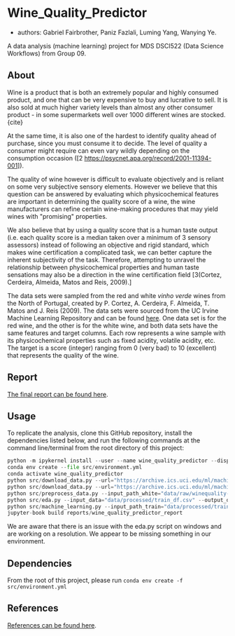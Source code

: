 # Wine_Quality_Predictor

- authors: Gabriel Fairbrother, Paniz Fazlali, Luming Yang, Wanying Ye.

A data analysis (machine learning) project for MDS DSCI522 (Data Science Workflows) from Group 09.

## About

Wine is a product that is both an extremely popular and highly consumed product, and one that can be very expensive to buy and lucrative to sell. It is also sold at much higher variety levels than almost any other consumer product - in some supermarkets well over 1000 different wines are stocked.{cite}

At the same time, it is also one of the hardest to identify quality ahead of purchase, since you must consume it to decide. The level of quality a consumer might require can even vary wildly depending on the consumption occasion ([2 https://psycnet.apa.org/record/2001-11394-001]).

The quality of wine however is difficult to evaluate objectively and is reliant on some very subjective sensory elements. However we believe that this question can be answered by evaluating which physicochemical features are important in determining the quality score of a wine, the wine manufacturers can refine certain wine-making procedures that may yield wines with "promising" properties.

We also believe that by using a quality score that is a human taste output (i.e. each quality score is a median taken over a minimum of 3 sensory assessors) instead of following an objective and rigid standard, which makes wine certification a complicated task, we can better capture the inherent subjectivity of the task. Therefore, attempting to unravel the relationship between physicochemical properties and human taste sensations may also be a direction in the wine certification field [3(Cortez, Cerdeira, Almeida, Matos and Reis, 2009).]


The data sets were sampled from the red and white _vinho verde_ wines from the North of Portugal, created by P. Cortez, A. Cerdeira, F. Almeida, T. Matos and J. Reis (2009). The data sets were sourced from the UC Irvine Machine Learning Repository and can be found [here](https://archive-beta.ics.uci.edu/ml/datasets/wine+quality). One data set is for the red wine, and the other is for the white wine, and both data sets have the same features and target columns. Each row represents a wine sample with its physicochemical properties such as fixed acidity, volatile acidity, etc. The target is a score (integer) ranging from 0 (very bad) to 10 (excellent) that represents the quality of the wine. 

## Report

[The final report can be found here](https://htmlpreview.github.io/?https://github.com/UBC-MDS/DSCI_522_group09_Wine_Quality_Predictor/blob/main/reports/wine_quality_predictor_report/_build/html/report_summary.html).

## Usage
To replicate the analysis, clone this GitHub repository, install the dependencies listed below, and run the following commands at the command line/terminal from the root directory of this project:
```python
python -m ipykernel install --user --name wine_quality_predictor --display-name "Wine Quality Predictor"
conda env create --file src/environment.yml
conda activate wine_quality_predictor
python src/download_data.py --url="https://archive.ics.uci.edu/ml/machine-learning-databases/wine-quality/winequality-red.csv" --out_file="data/raw/winequality-red.csv" --delimiter=";"
python src/download_data.py --url="https://archive.ics.uci.edu/ml/machine-learning-databases/wine-quality/winequality-white.csv" --out_file="data/raw/winequality-white.csv" --delimiter=";"  
python src/preprocess_data.py --input_path_white="data/raw/winequality-white.csv" --input_path_red="data/raw/winequality-red.csv" --output_dir="data/processed"  
python src/eda.py --input_data="data/processed/train_df.csv" --output_dir="results"
python src/machine_learning.py --input_path_train="data/processed/train_df.csv" --input_path_test="data/processed/test_df.csv" --output_dir="results"
jupyter-book build reports/wine_quality_predictor_report
```
We are aware that there is an issue with the eda.py script on windows and are working on a resolution. We appear to be missing something in our environment.
    
## Dependencies
From the root of this project, please run  `conda env create -f src/environment.yml`

## References

[References can be found here](https://htmlpreview.github.io/?https://github.com/UBC-MDS/DSCI_522_group09_Wine_Quality_Predictor/blob/main/reports/wine_quality_predictor_report/_build/html/references.html).
